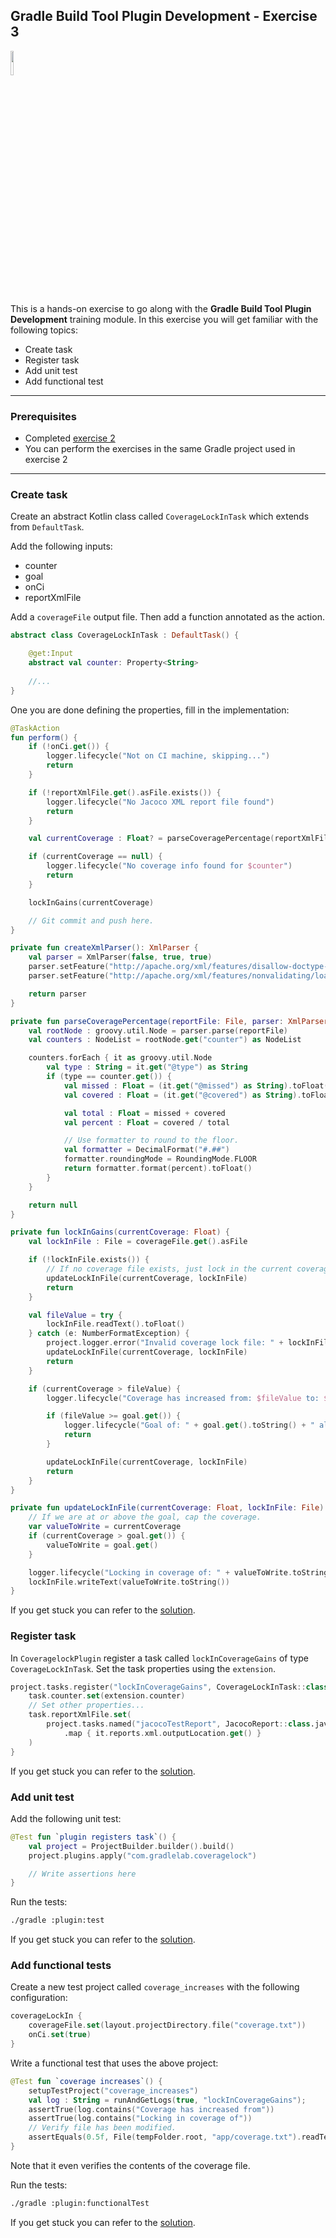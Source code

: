 ## Gradle Build Tool Plugin Development - Exercise 3

<p align="left">
<img width="10%" height="10%" src="https://user-images.githubusercontent.com/120980/174325546-8558160b-7f16-42cb-af0f-511849f22ebc.png">
</p>

This is a hands-on exercise to go along with the
**Gradle Build Tool Plugin Development** training module. In this exercise you
will get familiar with the following topics:

* Create task
* Register task
* Add unit test
* Add functional test

---
### Prerequisites

* Completed [exercise 2](../exercise2/README.md)
* You can perform the exercises in the same Gradle project used in exercise 2

---
### Create task

Create an abstract Kotlin class called `CoverageLockInTask` which extends from
`DefaultTask`.

Add the following inputs:

* counter
* goal
* onCi
* reportXmlFile

Add a `coverageFile` output file. Then add a function annotated as the action.

```kotlin
abstract class CoverageLockInTask : DefaultTask() {

    @get:Input
    abstract val counter: Property<String>
    
    //...
}
```

One you are done defining the properties, fill in the implementation:

```kotlin
@TaskAction
fun perform() {
    if (!onCi.get()) {
        logger.lifecycle("Not on CI machine, skipping...")
        return
    }

    if (!reportXmlFile.get().asFile.exists()) {
        logger.lifecycle("No Jacoco XML report file found")
        return
    }

    val currentCoverage : Float? = parseCoveragePercentage(reportXmlFile.get().asFile, createXmlParser())

    if (currentCoverage == null) {
        logger.lifecycle("No coverage info found for $counter")
        return
    }

    lockInGains(currentCoverage)

    // Git commit and push here.
}

private fun createXmlParser(): XmlParser {
    val parser = XmlParser(false, true, true)
    parser.setFeature("http://apache.org/xml/features/disallow-doctype-decl", false)
    parser.setFeature("http://apache.org/xml/features/nonvalidating/load-external-dtd", false);

    return parser
}

private fun parseCoveragePercentage(reportFile: File, parser: XmlParser): Float? {
    val rootNode : groovy.util.Node = parser.parse(reportFile)
    val counters : NodeList = rootNode.get("counter") as NodeList

    counters.forEach { it as groovy.util.Node
        val type : String = it.get("@type") as String
        if (type == counter.get()) {
            val missed : Float = (it.get("@missed") as String).toFloat()
            val covered : Float = (it.get("@covered") as String).toFloat()

            val total : Float = missed + covered
            val percent : Float = covered / total

            // Use formatter to round to the floor.
            val formatter = DecimalFormat("#.##")
            formatter.roundingMode = RoundingMode.FLOOR
            return formatter.format(percent).toFloat()
        }
    }

    return null
}

private fun lockInGains(currentCoverage: Float) {
    val lockInFile : File = coverageFile.get().asFile

    if (!lockInFile.exists()) {
        // If no coverage file exists, just lock in the current coverage.
        updateLockInFile(currentCoverage, lockInFile)
        return
    }

    val fileValue = try {
        lockInFile.readText().toFloat()
    } catch (e: NumberFormatException) {
        project.logger.error("Invalid coverage lock file: " + lockInFile.absolutePath)
        updateLockInFile(currentCoverage, lockInFile)
        return
    }

    if (currentCoverage > fileValue) {
        logger.lifecycle("Coverage has increased from: $fileValue to: $currentCoverage")

        if (fileValue >= goal.get()) {
            logger.lifecycle("Goal of: " + goal.get().toString() + " already achieved")
            return
        }

        updateLockInFile(currentCoverage, lockInFile)
        return
    }
}

private fun updateLockInFile(currentCoverage: Float, lockInFile: File) {
    // If we are at or above the goal, cap the coverage.
    var valueToWrite = currentCoverage
    if (currentCoverage > goal.get()) {
        valueToWrite = goal.get()
    }

    logger.lifecycle("Locking in coverage of: " + valueToWrite.toString() + " to file: " + lockInFile.absolutePath)
    lockInFile.writeText(valueToWrite.toString())
}
```

If you get stuck you can refer to the [solution](solution/).

### Register task

In `CoveragelockPlugin` register a task called `lockInCoverageGains` of type
`CoverageLockInTask`. Set the task properties using the `extension`.

```kotlin
project.tasks.register("lockInCoverageGains", CoverageLockInTask::class.java) { task ->
    task.counter.set(extension.counter)
    // Set other properties...
    task.reportXmlFile.set(
        project.tasks.named("jacocoTestReport", JacocoReport::class.java)
            .map { it.reports.xml.outputLocation.get() }
    )
}
```

If you get stuck you can refer to the [solution](solution/).

### Add unit test

Add the following unit test:

```kotlin
@Test fun `plugin registers task`() {
    val project = ProjectBuilder.builder().build()
    project.plugins.apply("com.gradlelab.coveragelock")

    // Write assertions here
}
```

Run the tests:

```bash
./gradle :plugin:test
```

If you get stuck you can refer to the [solution](solution/).

### Add functional tests

Create a new test project called `coverage_increases` with the following configuration:

```kotlin
coverageLockIn {
    coverageFile.set(layout.projectDirectory.file("coverage.txt"))
    onCi.set(true)
}
```

Write a functional test that uses the above project:

```kotlin
@Test fun `coverage increases`() {
    setupTestProject("coverage_increases")
    val log : String = runAndGetLogs(true, "lockInCoverageGains");
    assertTrue(log.contains("Coverage has increased from"))
    assertTrue(log.contains("Locking in coverage of"))
    // Verify file has been modified.
    assertEquals(0.5f, File(tempFolder.root, "app/coverage.txt").readText().toFloat())
}
```

Note that it even verifies the contents of the coverage file.

Run the tests:

```bash
./gradle :plugin:functionalTest
```

If you get stuck you can refer to the [solution](solution/).
